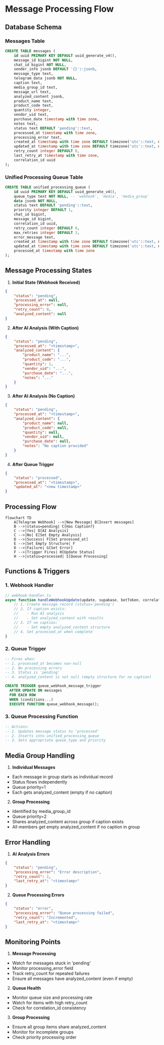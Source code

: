 # Message Processing Flow

## Database Schema

### Messages Table
```sql
CREATE TABLE messages (
    id uuid PRIMARY KEY DEFAULT uuid_generate_v4(),
    message_id bigint NOT NULL,
    chat_id bigint NOT NULL,
    sender_info jsonb DEFAULT '{}'::jsonb,
    message_type text,
    telegram_data jsonb NOT NULL,
    caption text,
    media_group_id text,
    message_url text,
    analyzed_content jsonb,
    product_name text,
    product_code text,
    quantity integer,
    vendor_uid text,
    purchase_date timestamp with time zone,
    notes text,
    status text DEFAULT 'pending'::text,
    processed_at timestamp with time zone,
    processing_error text,
    created_at timestamp with time zone DEFAULT timezone('utc'::text, now()),
    updated_at timestamp with time zone DEFAULT timezone('utc'::text, now()),
    retry_count integer DEFAULT 0,
    last_retry_at timestamp with time zone,
    correlation_id uuid
);
```

### Unified Processing Queue Table
```sql
CREATE TABLE unified_processing_queue (
    id uuid PRIMARY KEY DEFAULT uuid_generate_v4(),
    queue_type text NOT NULL, -- 'webhook', 'media', 'media_group'
    data jsonb NOT NULL,
    status text DEFAULT 'pending'::text,
    priority integer DEFAULT 1,
    chat_id bigint,
    message_id bigint,
    correlation_id uuid,
    retry_count integer DEFAULT 0,
    max_retries integer DEFAULT 3,
    error_message text,
    created_at timestamp with time zone DEFAULT timezone('utc'::text, now()),
    updated_at timestamp with time zone DEFAULT timezone('utc'::text, now()),
    processed_at timestamp with time zone
);
```

## Message Processing States

1. **Initial State (Webhook Received)**
```json
{
    "status": "pending",
    "processed_at": null,
    "processing_error": null,
    "retry_count": 0,
    "analyzed_content": null
}
```

2. **After AI Analysis (With Caption)**
```json
{
    "status": "pending",
    "processed_at": "<timestamp>",
    "analyzed_content": {
        "product_name": "...",
        "product_code": "...",
        "quantity": 1,
        "vendor_uid": "...",
        "purchase_date": "...",
        "notes": "..."
    }
}
```

3. **After AI Analysis (No Caption)**
```json
{
    "status": "pending",
    "processed_at": "<timestamp>",
    "analyzed_content": {
        "product_name": null,
        "product_code": null,
        "quantity": null,
        "vendor_uid": null,
        "purchase_date": null,
        "notes": "No caption provided"
    }
}
```

4. **After Queue Trigger**
```json
{
    "status": "processed",
    "processed_at": "<timestamp>",
    "updated_at": "<new timestamp>"
}
```

## Processing Flow

```mermaid
flowchart TD
    A[Telegram Webhook] -->|New Message| B[Insert messages]
    B -->|status=pending| C{Has Caption?}
    C -->|Yes| D[AI Analysis]
    C -->|No| E[Set Empty Analysis]
    D -->|Success| F[Set processed_at]
    E -->|Set Empty Structure| F
    D -->|Failure| G[Set Error]
    F -->|Trigger Fires| H[Update Status]
    H -->|status=processed| I[Queue Processing]
```

## Functions & Triggers

### 1. Webhook Handler
```typescript
// webhook-handler.ts
async function handleWebhookUpdate(update, supabase, botToken, correlationId) {
    // 1. Create message record (status='pending')
    // 2. If caption exists:
    //    - Run AI analysis
    //    - Set analyzed_content with results
    // 3. If no caption:
    //    - Set empty analyzed_content structure
    // 4. Set processed_at when complete
}
```

### 2. Queue Trigger
```sql
-- Fires when:
-- 1. processed_at becomes non-null
-- 2. No processing errors
-- 3. Status is 'pending'
-- 4. analyzed_content is not null (empty structure for no caption)

CREATE TRIGGER queue_webhook_message_trigger
  AFTER UPDATE ON messages
  FOR EACH ROW
  WHEN (conditions...)
  EXECUTE FUNCTION queue_webhook_message();
```

### 3. Queue Processing Function
```sql
-- Actions:
-- 1. Updates message status to 'processed'
-- 2. Inserts into unified_processing_queue
-- 3. Sets appropriate queue_type and priority
```

## Media Group Handling

1. **Individual Messages**
- Each message in group starts as individual record
- Status flows independently
- Queue priority=1
- Each gets analyzed_content (empty if no caption)

2. **Group Processing**
- Identified by media_group_id
- Queue priority=2
- Shares analyzed_content across group if caption exists
- All members get empty analyzed_content if no caption in group

## Error Handling

1. **AI Analysis Errors**
```json
{
    "status": "pending",
    "processing_error": "Error description",
    "retry_count": 1,
    "last_retry_at": "<timestamp>"
}
```

2. **Queue Processing Errors**
```json
{
    "status": "error",
    "processing_error": "Queue processing failed",
    "retry_count": "Incremented",
    "last_retry_at": "<timestamp>"
}
```

## Monitoring Points

1. **Message Processing**
- Watch for messages stuck in 'pending'
- Monitor processing_error field
- Track retry_count for repeated failures
- Ensure all messages have analyzed_content (even if empty)

2. **Queue Health**
- Monitor queue size and processing rate
- Watch for items with high retry_count
- Check for correlation_id consistency

3. **Group Processing**
- Ensure all group items share analyzed_content
- Monitor for incomplete groups
- Check priority processing order 